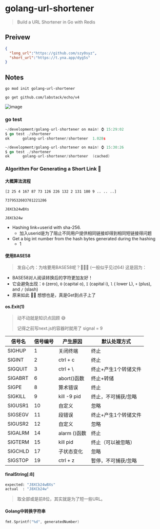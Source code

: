 # golang-url-shortener

> Build a URL Shortener in Go with Redis

## Preivew

```json
{
  "long_url":"https://github.com/szy0syz",
  "short_url":"https://t.yna.app/dyg5s"
}
```

## Notes

```bash
go mod init golang-url-shortener

go get github.com/labstack/echo/v4
```

![image](https://user-images.githubusercontent.com/10555820/197456971-93c107f9-3886-40f5-8949-8123d21c8bb3.png)

### go test

```go
~/development/golang-url-shortener on main! ⌚ 15:29:02
$ go test ./shortener
ok      golang-url-shortener/shortener  1.028s

~/development/golang-url-shortener on main! ⌚ 15:30:26
$ go test ./shortener
ok      golang-url-shortener/shortener  (cached)
```

### Algorithm For Generating a Short Link 🧮

#### 大概算法流程

```bash
[2 25 4 167 87 73 126 226 132 2 131 180 9 .. .. ..]

7379532603781221286

J8XCb24wBXs

J8XCb24w
```

- Hashing link+userid with sha-256.
  - 加入userid是为了阻止不同用户提供相同链接却得到相同短链接得问题
- Get a big int number from the hash bytes generated during the hashing
  - 1

#### 使用BASE58

> 发自心内：为啥要用BASE58呢？🤔🤔🤔 (一般似乎见过64) 这是因为：

- BASE58对人阅读转换后的字符更加友好！
- 它会避免出现：`0` (zero), `O` (capital o), `I` (capital i), `l` ( lower L), `+` (plus), and `/` (slash)
- 原来如此 👍🏻 想想也是，真是Get到点子上了

#### os.Exit(1)

> 动不动就是知识点回顾 😅
>
> 记得之前写next.js的容器时就用了 signal = 9

| 信号名  | 信号编号 | 产生原因     | 默认处理方式         |
|---------|----------|--------------|----------------------|
| SIGHUP  | 1        | 关闭终端     | 终止                 |
| SIGINT  | 2        | ctrl + c     | 终止                 |
| SIGQUIT | 3        | ctrl + \     | 终止+产生1个转储文件 |
| SIGABRT | 6        | abort()函数  | 终止+转储            |
| SIGPE   | 8        | 算术错误     | 终止                 |
| SIGKILL | 9        | kill -9 pid  | 终止，不可捕获/忽略  |
| SIGUSR1 | 10       | 自定义       | 忽略                 |
| SIGSEGV | 11       | 段错误       | 终止+产生1个转储文件 |
| SIGUSR2 | 12       | 自定义       | 忽略                 |
| SIGALRM | 14       | alarm ()函数 | 终止                 |
| SIGTERM | 15       | kill pid     | 终止（可以被忽略）   |
| SIGCHLD | 17       | 子状态变化   | 忽略                 |
| SIGSTOP | 19       | ctrl + z     | 暂停，不可捕获/忽略  |

#### finalString[:8]

```bash
expected: "J8XCb24wBXs"
actual  : "J8XCb24w"
```

> 取全部或是前8位，其实就是为了短一些URL。

#### Golang中转换字符串

```go
fmt.Sprintf("%d", generatedNumber)
```
